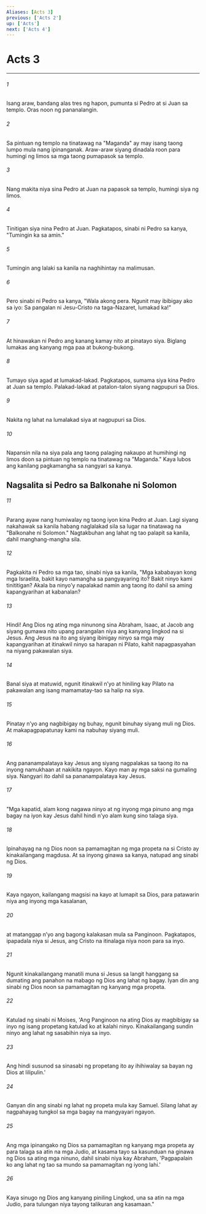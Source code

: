 ```yaml
---
Aliases: [Acts 3]
previous: ['Acts 2']
up: ['Acts']
next: ['Acts 4']
---
```

# Acts 3

***


###### 1 


Isang araw, bandang alas tres ng hapon, pumunta si Pedro at si Juan sa templo. Oras noon ng pananalangin. 


###### 2 


Sa pintuan ng templo na tinatawag na "Maganda" ay may isang taong lumpo mula nang ipinanganak. Araw-araw siyang dinadala roon para humingi ng limos sa mga taong pumapasok sa templo. 


###### 3 


Nang makita niya sina Pedro at Juan na papasok sa templo, humingi siya ng limos. 


###### 4 


Tinitigan siya nina Pedro at Juan. Pagkatapos, sinabi ni Pedro sa kanya, "Tumingin ka sa amin." 


###### 5 


Tumingin ang lalaki sa kanila na naghihintay na malimusan. 


###### 6 


Pero sinabi ni Pedro sa kanya, "Wala akong pera. Ngunit may ibibigay ako sa iyo: Sa pangalan ni Jesu-Cristo na taga-Nazaret, lumakad ka!" 


###### 7 


At hinawakan ni Pedro ang kanang kamay nito at pinatayo siya. Biglang lumakas ang kanyang mga paa at bukong-bukong. 


###### 8 


Tumayo siya agad at lumakad-lakad. Pagkatapos, sumama siya kina Pedro at Juan sa templo. Palakad-lakad at patalon-talon siyang nagpupuri sa Dios. 


###### 9 


Nakita ng lahat na lumalakad siya at nagpupuri sa Dios. 


###### 10 


Napansin nila na siya pala ang taong palaging nakaupo at humihingi ng limos doon sa pintuan ng templo na tinatawag na "Maganda." Kaya lubos ang kanilang pagkamangha sa nangyari sa kanya.

## Nagsalita si Pedro sa Balkonahe ni Solomon 


###### 11 


Parang ayaw nang humiwalay ng taong iyon kina Pedro at Juan. Lagi siyang nakahawak sa kanila habang naglalakad sila sa lugar na tinatawag na "Balkonahe ni Solomon." Nagtakbuhan ang lahat ng tao palapit sa kanila, dahil manghang-mangha sila. 


###### 12 


Pagkakita ni Pedro sa mga tao, sinabi niya sa kanila, "Mga kababayan kong mga Israelita, bakit kayo namangha sa pangyayaring ito? Bakit ninyo kami tinititigan? Akala ba ninyoʼy napalakad namin ang taong ito dahil sa aming kapangyarihan at kabanalan? 


###### 13 


Hindi! Ang Dios ng ating mga ninunong sina Abraham, Isaac, at Jacob ang siyang gumawa nito upang parangalan niya ang kanyang lingkod na si Jesus. Ang Jesus na ito ang siyang ibinigay ninyo sa mga may kapangyarihan at itinakwil ninyo sa harapan ni Pilato, kahit napagpasyahan na niyang pakawalan siya. 


###### 14 


Banal siya at matuwid, ngunit itinakwil nʼyo at hiniling kay Pilato na pakawalan ang isang mamamatay-tao sa halip na siya. 


###### 15 


Pinatay nʼyo ang nagbibigay ng buhay, ngunit binuhay siyang muli ng Dios. At makapagpapatunay kami na nabuhay siyang muli. 


###### 16 


Ang pananampalataya kay Jesus ang siyang nagpalakas sa taong ito na inyong namukhaan at nakikita ngayon. Kayo man ay mga saksi na gumaling siya. Nangyari ito dahil sa pananampalataya kay Jesus. 


###### 17 


"Mga kapatid, alam kong nagawa ninyo at ng inyong mga pinuno ang mga bagay na iyon kay Jesus dahil hindi nʼyo alam kung sino talaga siya. 


###### 18 


Ipinahayag na ng Dios noon sa pamamagitan ng mga propeta na si Cristo ay kinakailangang magdusa. At sa inyong ginawa sa kanya, natupad ang sinabi ng Dios. 


###### 19 


Kaya ngayon, kailangang magsisi na kayo at lumapit sa Dios, para patawarin niya ang inyong mga kasalanan, 


###### 20 


at matanggap nʼyo ang bagong kalakasan mula sa Panginoon. Pagkatapos, ipapadala niya si Jesus, ang Cristo na itinalaga niya noon para sa inyo. 


###### 21 


Ngunit kinakailangang manatili muna si Jesus sa langit hanggang sa dumating ang panahon na mabago ng Dios ang lahat ng bagay. Iyan din ang sinabi ng Dios noon sa pamamagitan ng kanyang mga propeta. 


###### 22 


Katulad ng sinabi ni Moises, 'Ang Panginoon na ating Dios ay magbibigay sa inyo ng isang propetang katulad ko at kalahi ninyo. Kinakailangang sundin ninyo ang lahat ng sasabihin niya sa inyo. 


###### 23 


Ang hindi susunod sa sinasabi ng propetang ito ay ihihiwalay sa bayan ng Dios at lilipulin.' 


###### 24 


Ganyan din ang sinabi ng lahat ng propeta mula kay Samuel. Silang lahat ay nagpahayag tungkol sa mga bagay na mangyayari ngayon. 


###### 25 


Ang mga ipinangako ng Dios sa pamamagitan ng kanyang mga propeta ay para talaga sa atin na mga Judio, at kasama tayo sa kasunduan na ginawa ng Dios sa ating mga ninuno, dahil sinabi niya kay Abraham, 'Pagpapalain ko ang lahat ng tao sa mundo sa pamamagitan ng iyong lahi.' 


###### 26 


Kaya sinugo ng Dios ang kanyang piniling Lingkod, una sa atin na mga Judio, para tulungan niya tayong talikuran ang kasamaan."
